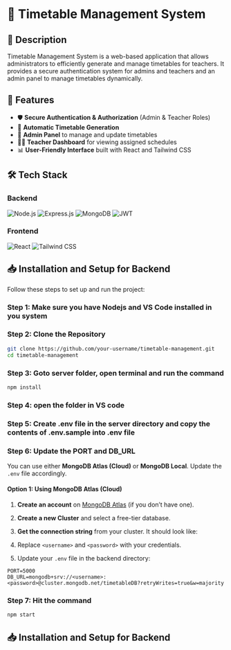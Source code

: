 # 📅 Timetable Management System

## 📌 Description
Timetable Management System is a web-based application that allows administrators to efficiently generate and manage timetables for teachers. It provides a secure authentication system for admins and teachers and an admin panel to manage timetables dynamically.

## 🚀 Features
- 🛡️ **Secure Authentication & Authorization** (Admin & Teacher Roles)
- 📅 **Automatic Timetable Generation**
- 🏫 **Admin Panel** to manage and update timetables
- 🧑‍🏫 **Teacher Dashboard** for viewing assigned schedules
- 📊 **User-Friendly Interface** built with React and Tailwind CSS

## 🛠️ Tech Stack
### Backend
![Node.js](https://img.shields.io/badge/Node.js-339933?style=for-the-badge&logo=node.js&logoColor=white)
![Express.js](https://img.shields.io/badge/Express.js-000000?style=for-the-badge&logo=express&logoColor=white)
![MongoDB](https://img.shields.io/badge/MongoDB-4EA94B?style=for-the-badge&logo=mongodb&logoColor=white)
![JWT](https://img.shields.io/badge/JWT-000000?style=for-the-badge&logo=jsonwebtoken&logoColor=white)

### Frontend
![React](https://img.shields.io/badge/React-61DAFB?style=for-the-badge&logo=react&logoColor=black)
![Tailwind CSS](https://img.shields.io/badge/TailwindCSS-38B2AC?style=for-the-badge&logo=tailwind-css&logoColor=white)

## 📥 Installation and Setup for Backend

Follow these steps to set up and run the project:

### Step 1: Make sure you have Nodejs and VS Code installed in you system
### Step 2: Clone the Repository
```sh
git clone https://github.com/your-username/timetable-management.git
cd timetable-management
```
### Step 3: Goto server folder, open terminal and run the command
```sh
npm install
```
### Step 4: open the folder in VS code

### Step 5: Create .env file in the server directory and copy the contents of .env.sample into .env file

### Step 6: Update the PORT and DB_URL

You can use either **MongoDB Atlas (Cloud)** or **MongoDB Local**. Update the `.env` file accordingly.

#### Option 1: Using MongoDB Atlas (Cloud)
1. **Create an account** on [MongoDB Atlas](https://www.mongodb.com/atlas) (if you don’t have one).
2. **Create a new Cluster** and select a free-tier database.
3. **Get the connection string** from your cluster. It should look like:

4. Replace `<username>` and `<password>` with your credentials.
5. Update your `.env` file in the backend directory:
```env
PORT=5000
DB_URL=mongodb+srv://<username>:<password>@cluster.mongodb.net/timetableDB?retryWrites=true&w=majority
```

### Step 7: Hit the command
```sh
npm start
```

## 📥 Installation and Setup for Backend
